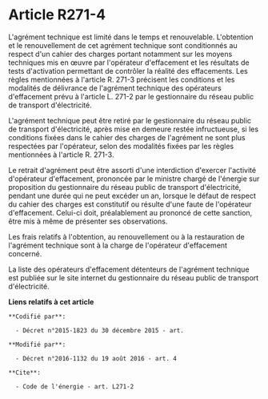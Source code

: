 # Article R271-4

L'agrément technique est limité dans le temps et renouvelable. L'obtention et le renouvellement de cet agrément technique
sont conditionnés au respect d'un cahier des charges portant notamment sur les moyens techniques mis en œuvre par l'opérateur
d'effacement et les résultats de tests d'activation permettant de contrôler la réalité des effacements. Les règles
mentionnées à l'article R. 271-3 précisent les conditions et les modalités de délivrance de l'agrément technique des
opérateurs d'effacement prévu à l'article L. 271-2 par le gestionnaire du réseau public de transport d'électricité. 

L'agrément technique peut être retiré par le gestionnaire du réseau public de transport d'électricité, après mise en demeure
restée infructueuse, si les conditions fixées dans le cahier des charges de l'agrément ne sont plus respectées par
l'opérateur, selon des modalités fixées par les règles mentionnées à l'article R. 271-3. 

Le retrait d'agrément peut être assorti d'une interdiction d'exercer l'activité d'opérateur d'effacement, prononcée par le
ministre chargé de l'énergie sur proposition du gestionnaire du réseau public de transport d'électricité, pendant une durée
qui ne peut excéder un an, lorsque le défaut de respect du cahier des charges est constitutif ou résulte d'une faute de
l'opérateur d'effacement. Celui-ci doit, préalablement au prononcé de cette sanction, être mis à même de présenter ses
observations. 

Les frais relatifs à l'obtention, au renouvellement ou à la restauration de l'agrément technique sont à la charge de
l'opérateur d'effacement concerné. 

La liste des opérateurs d'effacement détenteurs de l'agrément technique est publiée sur le site internet du gestionnaire du
réseau public de transport d'électricité.

**Liens relatifs à cet article**

	**Codifié par**:

	  - Décret n°2015-1823 du 30 décembre 2015 - art.

	**Modifié par**:

	  - Décret n°2016-1132 du 19 août 2016 - art. 4

	**Cite**:

	  - Code de l'énergie - art. L271-2
